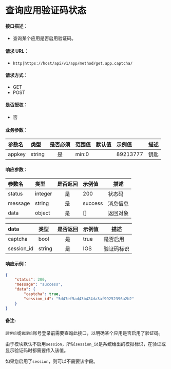 # 查询应用验证码状态

#### 接口描述：
- 查询某个应用是否启用验证码。

#### 请求 URL：
- `http|https://host/api/v1/app/method/get.app.captcha/`

#### 请求方式：
- GET
- POST

#### 是否授权：
- 否

#### 业务参数：
|参数名|类型|是否必须|范围值|默认值|示例值|描述|
|:----|:---|:---:|:-----|:-----|:-----|-----|
|appkey |string |是 |min:0 | |89213777 |钥匙 |

#### 响应参数：
|参数名|类型|是否返回|示例值|描述|
|:-----|:-----|:---:|:-----|-----|
|status |integer |是 |200 |状态码 |
|message |string |是 |success |消息信息 |
|data |object |是 |[] |返回对象 |

|data|类型|是否返回|示例值|描述|
|:-----|:-----|:---:|:-----|-----|
|captcha |bool |是 |true |是否启用 |
|session_id |string |是 |IOS |验证码标识 |

#### 响应示例：
```json
{
    "status": 200,
    "message": "success",
    "data": {
        "captcha": true,
        "session_id": "5d47ef5ad43b424da3af99252396a2b2"
    }
}
```

#### 备注:
`顾客组`或`管理组`账号登录前需要查询此接口，以明确某个应用是否启用了验证码。

由于模块默认不启用`session`，所以`session_id`是系统给出的模拟标识，在验证或显示验证码时都需要传入该值。

如果您启用了`session`，则可以不需要该字段。